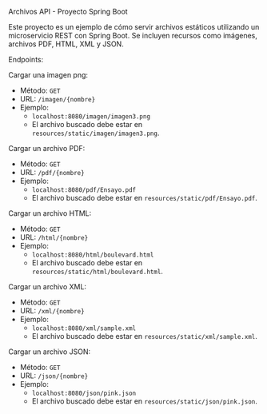  Archivos API - Proyecto Spring Boot

Este proyecto es un ejemplo de cómo servir archivos estáticos utilizando un microservicio REST con Spring Boot. Se incluyen recursos como imágenes, archivos PDF, HTML, XML y JSON.

 Endpoints:

 Cargar una imagen png:
- Método: `GET`
- URL: `/imagen/{nombre}`
- Ejemplo: 
  - `localhost:8080/imagen/imagen3.png`
  - El archivo buscado debe estar en `resources/static/imagen/imagen3.png`.

Cargar un archivo PDF:
- Método: `GET`
- URL: `/pdf/{nombre}`
- Ejemplo: 
  - `localhost:8080/pdf/Ensayo.pdf`
  - El archivo buscado debe estar en `resources/static/pdf/Ensayo.pdf`.

 Cargar un archivo HTML:
- Método: `GET`
- URL: `/html/{nombre}`
- Ejemplo: 
  - `localhost:8080/html/boulevard.html`
  - El archivo buscado debe estar en `resources/static/html/boulevard.html`.

 Cargar un archivo XML:
- Método: `GET`
- URL: `/xml/{nombre}`
- Ejemplo: 
  - `localhost:8080/xml/sample.xml`
  - El archivo buscado debe estar en `resources/static/xml/sample.xml`.

 Cargar un archivo JSON:
- Método: `GET`
- URL: `/json/{nombre}`
- Ejemplo: 
  - `localhost:8080/json/pink.json`
  - El archivo buscado debe estar en `resources/static/json/pink.json`.

